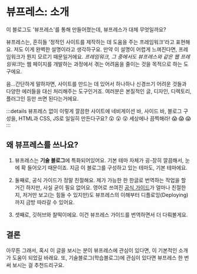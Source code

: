 # 뷰프레스: 소개
이 블로그도 '뷰프레스'를 통해 만들어졌는데, 뷰프레스가 대체 무엇일까요?  
  
뷰프레스는, 흔히들 '정적인 사이트를 제작하는 데 도움을 주는 프레임워크'라고 표현해요. 저도 이게 완벽한 설명이라고 생각하구요. 만약 이 설명이 어렵게 느껴진다면, 프레임워크가 뭔지 모르기 때문일거에요. *프레임워크, 그 중에서도 뷰프레스와 같은 웹 프레임워크*는 웹 페이지를 개발하는 과정에서 겪는 어려움을 줄이는 것을 목적으로 하는 도구에요.  
  
음...간단하게 말하자면, 사이트를 만드는 데 있어서 하나하나 신경쓰기 어려운 것들과 다양한 에러들을 대신 처리해주는 도구인거죠. 여러분은 본질적인 글, 디자인, 디렉토리, 플러그인 등만 쓰면 된다는거에요.  

:::details 뷰프레스 없이 이렇게 깔끔한 사이트에 네비게이션 바, 사이드 바, 블로그 구성을, HTML과 CSS, JS로 일일히 만든다구요?
:astonished: :astonished: :astonished: 세상에나 끔찍해라! :scream: :scream: :scream:
:::

## 왜 뷰프레스를 쓰나요?
1. 뷰프레스는 **기술 블로그**에 특화되어있어요. 기본 테마 자체가 굉-장히 깔끔해서, 눈에 확 들어오기 때문이죠. 지금 이 블로그를 구성하고 있는 테마도, 기본 테마에요.  

1. 둘째로, 공식 가이드가 정말 친절해요. 제가 가능한 한 한글로 번역하는 작업을 할 거긴 하지만, 사실 굳이 필요 없어요. 영어로 쓰여진 [공식 가이드](https://vuepress.vuejs.org/guide/)가 얼마나 친절한지, 저거만 보고(는 힘들 수 있지만)도 뷰프레스의 이해부터 디플로잉(Deploying)까지 금방 따라갈 수 있어요.

1. 셋째로, 깃허브와 찰떡이에요. 이건 뷰프레스 가이드를 번역하면서 더 다뤄볼게요.

## 결론
아무튼 그래서, 혹시 이 글을 보시는 분이 뷰프레스에 관심이 있다면, 이 기본적인 소개가 도움이 되었길 바래요. 또, 기술블로그(학습블로그)에 관심이 있다면 뷰프레스 한 번 써 보시는 걸 추천드리구요.

